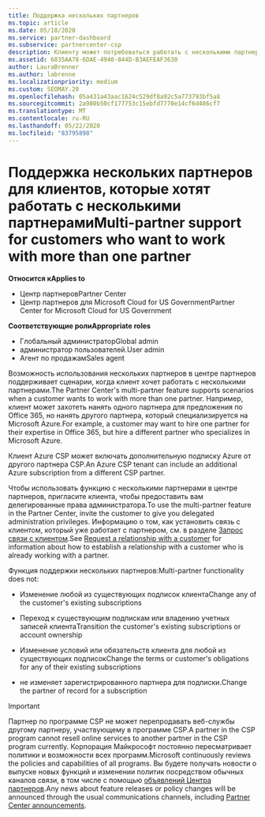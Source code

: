 ```yaml
---
title: Поддержка нескольких партнеров
ms.topic: article
ms.date: 05/18/2020
ms.service: partner-dashboard
ms.subservice: partnercenter-csp
description: Клиенту может потребоваться работать с несколькими партнерами в рамках программы поставщиков облачных решений, специализирующимися на разных услугах.
ms.assetid: 6835AA78-6DAE-4940-844D-B3AEFEAF3630
author: LauraBrenner
ms.author: labrenne
ms.localizationpriority: medium
ms.custom: SEOMAY.20
ms.openlocfilehash: 05a431a43aac1624c529df8a92c5a773793bf5a8
ms.sourcegitcommit: 2a980b50cf177753c15ebfd7770e14cf6d486cf7
ms.translationtype: MT
ms.contentlocale: ru-RU
ms.lasthandoff: 05/22/2020
ms.locfileid: "83795898"
---
```

# <a name="multi-partner-support-for-customers-who-want-to-work-with-more-than-one-partner"></a><span data-ttu-id="1a6a1-103">Поддержка нескольких партнеров для клиентов, которые хотят работать с несколькими партнерами</span><span class="sxs-lookup"><span data-stu-id="1a6a1-103">Multi-partner support for customers who want to work with more than one partner</span></span>

<span data-ttu-id="1a6a1-104">**Относится к**</span><span class="sxs-lookup"><span data-stu-id="1a6a1-104">**Applies to**</span></span>

-  <span data-ttu-id="1a6a1-105">Центр партнеров</span><span class="sxs-lookup"><span data-stu-id="1a6a1-105">Partner Center</span></span>
-  <span data-ttu-id="1a6a1-106">Центр партнеров для Microsoft Cloud for US Government</span><span class="sxs-lookup"><span data-stu-id="1a6a1-106">Partner Center for Microsoft Cloud for US Government</span></span>

<span data-ttu-id="1a6a1-107">**Соответствующие роли**</span><span class="sxs-lookup"><span data-stu-id="1a6a1-107">**Appropriate roles**</span></span>
-   <span data-ttu-id="1a6a1-108">Глобальный администратор</span><span class="sxs-lookup"><span data-stu-id="1a6a1-108">Global admin</span></span>
-   <span data-ttu-id="1a6a1-109">администратор пользователей.</span><span class="sxs-lookup"><span data-stu-id="1a6a1-109">User admin</span></span>
-   <span data-ttu-id="1a6a1-110">Агент по продажам</span><span class="sxs-lookup"><span data-stu-id="1a6a1-110">Sales agent</span></span>

<span data-ttu-id="1a6a1-111">Возможность использования нескольких партнеров в центре партнеров поддерживает сценарии, когда клиент хочет работать с несколькими партнерами.</span><span class="sxs-lookup"><span data-stu-id="1a6a1-111">The Partner Center's multi-partner feature supports scenarios when a customer wants to work with more than one partner.</span></span> <span data-ttu-id="1a6a1-112">Например, клиент может захотеть нанять одного партнера для предложения по Office 365, но нанять другого партнера, который специализируется на Microsoft Azure.</span><span class="sxs-lookup"><span data-stu-id="1a6a1-112">For example, a customer may want to hire one partner for their expertise in Office 365, but hire a different partner who specializes in Microsoft Azure.</span></span> 

<span data-ttu-id="1a6a1-113">Клиент Azure CSP может включать дополнительную подписку Azure от другого партнера CSP.</span><span class="sxs-lookup"><span data-stu-id="1a6a1-113">An Azure CSP tenant can include an additional Azure subscription from a different CSP partner.</span></span>

<span data-ttu-id="1a6a1-114">Чтобы использовать функцию с несколькими партнерами в центре партнеров, пригласите клиента, чтобы предоставить вам делегированные права администратора.</span><span class="sxs-lookup"><span data-stu-id="1a6a1-114">To use the multi-partner feature in the Partner Center, invite the customer to give you delegated administration privileges.</span></span> <span data-ttu-id="1a6a1-115">Информацию о том, как установить связь с клиентом, который уже работает с партнером, см. в разделе [Запрос связи с клиентом](request-a-relationship-with-a-customer.md).</span><span class="sxs-lookup"><span data-stu-id="1a6a1-115">See [Request a relationship with a customer](request-a-relationship-with-a-customer.md) for information about how to establish a relationship with a customer who is already working with a partner.</span></span>

<span data-ttu-id="1a6a1-116">Функция поддержки нескольких партнеров:</span><span class="sxs-lookup"><span data-stu-id="1a6a1-116">Multi-partner functionality does not:</span></span>

- <span data-ttu-id="1a6a1-117">Изменение любой из существующих подписок клиента</span><span class="sxs-lookup"><span data-stu-id="1a6a1-117">Change any of the customer's existing subscriptions</span></span>

- <span data-ttu-id="1a6a1-118">Переход к существующим подпискам или владению учетных записей клиента</span><span class="sxs-lookup"><span data-stu-id="1a6a1-118">Transition the customer's existing subscriptions or account ownership</span></span>

- <span data-ttu-id="1a6a1-119">Изменение условий или обязательств клиента для любой из существующих подписок</span><span class="sxs-lookup"><span data-stu-id="1a6a1-119">Change the terms or customer's obligations for any of their existing subscriptions</span></span>

- <span data-ttu-id="1a6a1-120">не изменяет зарегистрированного партнера для подписки.</span><span class="sxs-lookup"><span data-stu-id="1a6a1-120">Change the partner of record for a subscription</span></span>

> [!IMPORTANT]  
> <span data-ttu-id="1a6a1-121">Партнер по программе CSP не может перепродавать веб-службы другому партнеру, участвующему в программе CSP.</span><span class="sxs-lookup"><span data-stu-id="1a6a1-121">A partner in the CSP program cannot resell online services to another partner in the CSP program currently.</span></span> <span data-ttu-id="1a6a1-122">Корпорация Майкрософт постоянно пересматривает политики и возможности всех программ.</span><span class="sxs-lookup"><span data-stu-id="1a6a1-122">Microsoft continuously reviews the policies and capabilities of all programs.</span></span> <span data-ttu-id="1a6a1-123">Вы будете получать новости о выпуске новых функций и изменении политик посредством обычных каналов связи, в том числе с помощью [объявлений Центра партнеров](https://partner.microsoft.com/pcv/announcements).</span><span class="sxs-lookup"><span data-stu-id="1a6a1-123">Any news about feature releases or policy changes will be announced through the usual communications channels, including [Partner Center announcements](https://partner.microsoft.com/pcv/announcements).</span></span>






